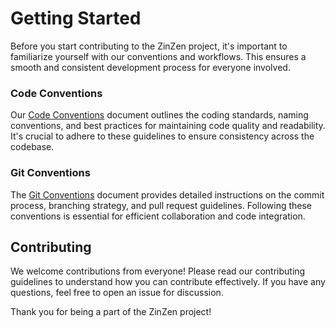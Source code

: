 # Getting Started
Before you start contributing to the ZinZen project, it's important to familiarize yourself with our conventions and workflows. This ensures a smooth and consistent development process for everyone involved.

### Code Conventions
Our [Code Conventions](code.md) document outlines the coding standards, naming conventions, and best practices for maintaining code quality and readability. It's crucial to adhere to these guidelines to ensure consistency across the codebase.

### Git Conventions
The [Git Conventions](git.md) document provides detailed instructions on the commit process, branching strategy, and pull request guidelines. Following these conventions is essential for efficient collaboration and code integration.

## Contributing
We welcome contributions from everyone! Please read our contributing guidelines to understand how you can contribute effectively. If you have any questions, feel free to open an issue for discussion.

Thank you for being a part of the ZinZen project!

